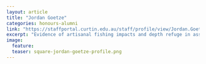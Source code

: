 ```yaml
---
layout: article
title: "Jordan Goetze"
categories: honours-alumni
link: "https://staffportal.curtin.edu.au/staff/profile/view/Jordan.Goetze"
excerpt: "Evidence of artisanal fishing impacts and depth refuge in assemblages of reef fish of a Fijian Island (2009)"
image:
  feature: 
  teaser: square-jordan-goetze-profile.png
---
```


